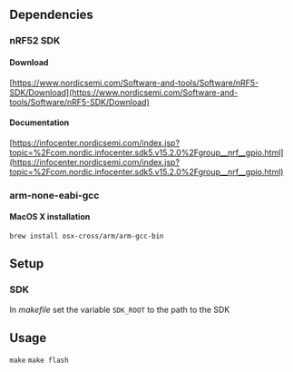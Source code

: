 ## Dependencies
### nRF52 SDK
#### Download
[https://www.nordicsemi.com/Software-and-tools/Software/nRF5-SDK/Download](https://www.nordicsemi.com/Software-and-tools/Software/nRF5-SDK/Download)
#### Documentation
[https://infocenter.nordicsemi.com/index.jsp?topic=%2Fcom.nordic.infocenter.sdk5.v15.2.0%2Fgroup__nrf__gpio.html](https://infocenter.nordicsemi.com/index.jsp?topic=%2Fcom.nordic.infocenter.sdk5.v15.2.0%2Fgroup__nrf__gpio.html)

### arm-none-eabi-gcc
#### MacOS X installation
`brew install osx-cross/arm/arm-gcc-bin`

## Setup
### SDK
In *makefile* set the variable `SDK_ROOT` to the path to the SDK

## Usage
`make`
`make flash`

